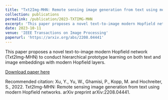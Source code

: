 ```yaml
---
title: "Txt2Img-MHN: Remote sensing image generation from text using modern Hopfield networks"
collection: publications
permalink: /publication/2023-TXTIMG-MHN
excerpt: 'This paper proposes a novel text-to-image modern Hopfield network (Txt2Img-MHN) to conduct hierarchical prototype learning on both text and image embeddings with modern Hopfield layers.'
date: 2023-10-11
venue: 'IEEE Transactions on Image Processing'
paperurl: 'https://arxiv.org/abs/2208.04441'
---
```

This paper proposes a novel text-to-image modern Hopfield network (Txt2Img-MHN) to conduct hierarchical prototype learning on both text and image embeddings with modern Hopfield layers.

[Download paper here](https://arxiv.org/abs/2208.04441)

Recommended citation: Xu, Y., Yu, W., Ghamisi, P., Kopp, M. and Hochreiter, S., 2022. Txt2Img-MHN: Remote sensing image generation from text using modern Hopfield networks. arXiv preprint arXiv:2208.04441.
